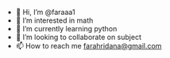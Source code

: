 - 👋 Hi, I’m @faraaa1
- 👀 I’m interested in math
- 🌱 I’m currently learning python
- 💞️ I’m looking to collaborate on subject
- 📫 How to reach me farahridana@gmail.com
